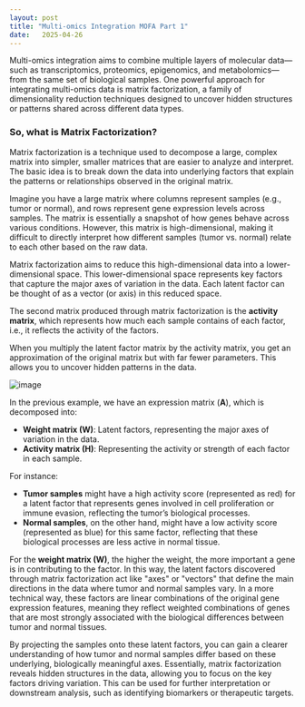 ```yaml
---
layout: post
title: "Multi-omics Integration MOFA Part 1"
date:   2025-04-26
---
```


<p class="intro"><span class="dropcap"></span>Multi-omics integration aims to combine multiple layers of molecular data—such as transcriptomics, proteomics, epigenomics, and metabolomics—from the same set of biological samples. One powerful approach for integrating multi-omics data is matrix factorization, a family of dimensionality reduction techniques designed to uncover hidden structures or patterns shared across different data types.</p>

### So, what is Matrix Factorization?

Matrix factorization is a technique used to decompose a large, complex matrix into simpler, smaller matrices that are easier to analyze and interpret. The basic idea is to break down the data into underlying factors that explain the patterns or relationships observed in the original matrix.

Imagine you have a large matrix where columns represent samples (e.g., tumor or normal), and rows represent gene expression levels across samples. The matrix is essentially a snapshot of how genes behave across various conditions. However, this matrix is high-dimensional, making it difficult to directly interpret how different samples (tumor vs. normal) relate to each other based on the raw data.

Matrix factorization aims to reduce this high-dimensional data into a lower-dimensional space. This lower-dimensional space represents key factors that capture the major axes of variation in the data. Each latent factor can be thought of as a vector (or axis) in this reduced space.

The second matrix produced through matrix factorization is the **activity matrix**, which represents how much each sample contains of each factor, i.e., it reflects the activity of the factors.

When you multiply the latent factor matrix by the activity matrix, you get an approximation of the original matrix but with far fewer parameters. This allows you to uncover hidden patterns in the data.

![image](/_assets/img/MOFA_img.png)

In the previous example, we have an expression matrix (**A**), which is decomposed into:

- **Weight matrix (W)**: Latent factors, representing the major axes of variation in the data.
- **Activity matrix (H)**: Representing the activity or strength of each factor in each sample.

For instance:
- **Tumor samples** might have a high activity score (represented as red) for a latent factor that represents genes involved in cell proliferation or immune evasion, reflecting the tumor’s biological processes.
- **Normal samples**, on the other hand, might have a low activity score (represented as blue) for this same factor, reflecting that these biological processes are less active in normal tissue.

For the **weight matrix (W)**, the higher the weight, the more important a gene is in contributing to the factor. In this way, the latent factors discovered through matrix factorization act like "axes" or "vectors" that define the main directions in the data where tumor and normal samples vary. In a more technical way, these factors are linear combinations of the original gene expression features, meaning they reflect weighted combinations of genes that are most strongly associated with the biological differences between tumor and normal tissues.

By projecting the samples onto these latent factors, you can gain a clearer understanding of how tumor and normal samples differ based on these underlying, biologically meaningful axes. Essentially, matrix factorization reveals hidden structures in the data, allowing you to focus on the key factors driving variation. This can be used for further interpretation or downstream analysis, such as identifying biomarkers or therapeutic targets.